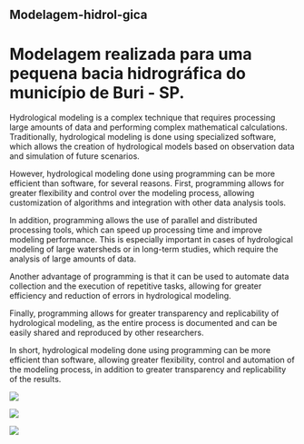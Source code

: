 
## Modelagem-hidrol-gica
# Modelagem realizada para uma pequena bacia hidrográfica do município de Buri - SP.

Hydrological modeling is a complex technique that requires processing large amounts of data and performing complex mathematical calculations. Traditionally, hydrological modeling is done using specialized software, which allows the creation of hydrological models based on observation data and simulation of future scenarios.

However, hydrological modeling done using programming can be more efficient than software, for several reasons. First, programming allows for greater flexibility and control over the modeling process, allowing customization of algorithms and integration with other data analysis tools.

In addition, programming allows the use of parallel and distributed processing tools, which can speed up processing time and improve modeling performance. This is especially important in cases of hydrological modeling of large watersheds or in long-term studies, which require the analysis of large amounts of data.

Another advantage of programming is that it can be used to automate data collection and the execution of repetitive tasks, allowing for greater efficiency and reduction of errors in hydrological modeling.

Finally, programming allows for greater transparency and replicability of hydrological modeling, as the entire process is documented and can be easily shared and reproduced by other researchers.

In short, hydrological modeling done using programming can be more efficient than software, allowing greater flexibility, control and automation of the modeling process, in addition to greater transparency and replicability of the results.

<img src="https://img.shields.io/badge/Status-in%20development-green"/>
</p>
<img src="https://img.shields.io/badge/Language-Python-blue"/>
</p>
<img src="https://img.shields.io/badge/Release%20Date-undetermined-yellow"/>
